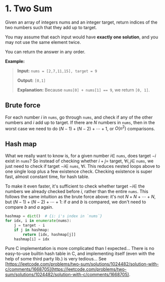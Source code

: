 # 1. Two Sum

Given an array of integers nums and an integer target, return indices of the two numbers such that they add up to target.

You may assume that each input would have **exactly one solution**, and you may not use the same element twice.

You can return the answer in any order.


**Example:**

> **Input:** `nums = [2,7,11,15], target = 9`
> 
> **Output:** `[0,1]`
> 
> **Explanation:** Because `nums[0] + nums[1] == 9`, we return `[0, 1]`.


## Brute force

For each number $i$ in `nums`, go through `nums`, and check if any of the other numbers and $i$ add up to target. If there are $N$ numbers in `nums`, then in the worst case we need to do $(N - 1) + (N - 2) + \cdots + 1$, or $O(n^2)$ comparisons.


## Hash map

What we really want to know is, for a given number $i \in$ `nums`, does target $- i$ exist in `nums`? So instead of checking whether $i + j =$ target, $\forall i, j \in$ `nums`, we just need to check if target $- i \in$ `nums`, $\forall i$. This reduces nested loops above to one single loop plus a few existence check. Checking existence is super fast, almost constant time, for hash table.

To make it even faster, it's sufficient to check whether target $- i \in$ the numbers we already checked before $i$, rather than the entire `nums`. This follows the same intuition as the brute force above: it's not $N + N + \cdots + N$, but $(N - 1) + (N - 2) + \cdots + 1$: if $a$ and $b$ is compared, we don't need to compare $b$ and $a$ again.

```python
hashmap = dict()  # {i: i's index in `nums`}
for idx, i in enumerate(nums):
    j = target - i
    if j in hashmap:
        return [idx, hashmap[j]]
    hashmap[i] = idx
```

Pure C implementation is more complicated than I expected... There is no easy-to-use builtin hash table in C, and implementing itself (even with the help of some third party lib.) is very tedious... See [https://leetcode.com/problems/two-sum/solutions/1024482/solution-with-c/comments/1668705](https://leetcode.com/problems/two-sum/solutions/1024482/solution-with-c/comments/1668705).
